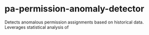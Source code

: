 # pa-permission-anomaly-detector
Detects anomalous permission assignments based on historical data. Leverages statistical analysis of
